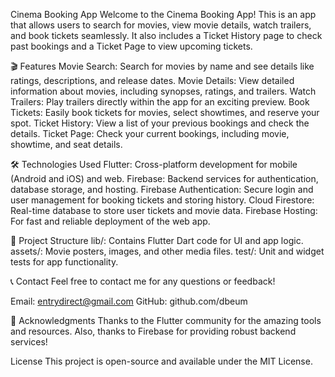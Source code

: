 Cinema Booking App
Welcome to the Cinema Booking App! This is an app that allows users to search for movies, view movie details, watch trailers, and book tickets seamlessly. It also includes a Ticket History page to check past bookings and a Ticket Page to view upcoming tickets.

🎬 Features
Movie Search: Search for movies by name and see details like ratings, descriptions, and release dates.
Movie Details: View detailed information about movies, including synopses, ratings, and trailers.
Watch Trailers: Play trailers directly within the app for an exciting preview.
Book Tickets: Easily book tickets for movies, select showtimes, and reserve your spot.
Ticket History: View a list of your previous bookings and check the details.
Ticket Page: Check your current bookings, including movie, showtime, and seat details.

🛠️ Technologies Used
Flutter: Cross-platform development for mobile (Android and iOS) and web.
Firebase: Backend services for authentication, database storage, and hosting.
Firebase Authentication: Secure login and user management for booking tickets and storing history.
Cloud Firestore: Real-time database to store user tickets and movie data.
Firebase Hosting: For fast and reliable deployment of the web app.

📂 Project Structure
lib/: Contains Flutter Dart code for UI and app logic.
assets/: Movie posters, images, and other media files.
test/: Unit and widget tests for app functionality.

📞 Contact
Feel free to contact me for any questions or feedback!

Email: entrydirect@gmail.com
GitHub: github.com/dbeum

🙏 Acknowledgments
Thanks to the Flutter community for the amazing tools and resources. Also, thanks to Firebase for providing robust backend services!

License
This project is open-source and available under the MIT License.

